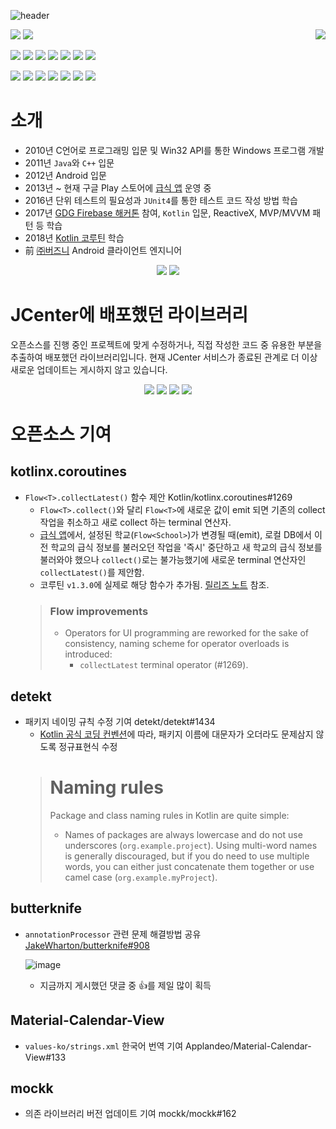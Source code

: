 ![header](https://capsule-render.vercel.app/api?type=waving&color=0:2C70CE,100:006AFB&fontColor=FFFFFF&height=200&section=header&text=Profile)

<div>
<a href="https://solved.ac/profile/boxresin">
    <img src="http://mazassumnida.wtf/api/v2/generate_badge?boj=boxresin" align="right"/>
</a>

<p>
    <img src="https://img.shields.io/badge/Android-3DDC84?style=flat-square&logo=Android&logoColor=white"/>
    <img src="https://img.shields.io/badge/Windows-0078D6?style=flat-square&logo=Windows&logoColor=white"/>
</p>

<p>
    <img src="https://img.shields.io/badge/C-A8B9CC?style=flat-square&logo=C&logoColor=black"/>
    <img src="https://img.shields.io/badge/C++-00599C?style=flat-square&logo=C%2B%2B&logoColor=white"/>
    <img src="https://img.shields.io/badge/Java-007396?style=flat-square&logo=Java&logoColor=white"/>
    <img src="https://img.shields.io/badge/Kotlin-7F52FF?style=flat-square&logo=Kotlin&logoColor=white"/>
    <img src="https://img.shields.io/badge/ReactiveX-B7178C?style=flat-square&logo=ReactiveX&logoColor=white"/>
    <img src="https://img.shields.io/badge/Jenkins-D24939?style=flat-square&logo=Jenkins&logoColor=white"/>
    <img src="https://img.shields.io/badge/Firebase-FFCA28?style=flat-square&logo=Firebase&logoColor=black"/>
</p>

<p>
    <img src="https://img.shields.io/badge/GitHub-181717?style=flat-square&logo=GitHub&logoColor=white"/>
    <img src="https://img.shields.io/badge/GitLab-FC6D26?style=flat-square&logo=GitLab&logoColor=white"/>
    <img src="https://img.shields.io/badge/Bitbucket-0052CC?style=flat-square&logo=Bitbucket&logoColor=white"/>
    <img src="https://img.shields.io/badge/Slack-4A154B?style=flat-square&logo=Slack&logoColor=white"/>
    <img src="https://img.shields.io/badge/Trello-0052CC?style=flat-square&logo=Trello&logoColor=white"/>
    <img src="https://img.shields.io/badge/Jira-0052CC?style=flat-square&logo=Jira&logoColor=white"/>
    <img src="https://img.shields.io/badge/Confluence-172B4D?style=flat-square&logo=Confluence&logoColor=white"/>
</p>
</div>

# 소개
- 2010년 C언어로 프로그래밍 입문 및 Win32 API를 통한 Windows 프로그램 개발
- 2011년 `Java`와 `C++` 입문
- 2012년 Android 입문
- 2013년 ~ 현재 구글 Play 스토어에 [급식 앱](https://play.google.com/store/search?q=%EA%B8%89%EC%8B%9D&utm_source=github) 운영 중
- 2016년 단위 테스트의 필요성과 `JUnit4`를 통한 테스트 코드 작성 방법 학습
- 2017년 [GDG Firebase 해커톤](https://github.com/GDGKC-FirebasedHackathon) 참여, `Kotlin` 입문, ReactiveX, MVP/MVVM 패턴 등 학습
- 2018년 [Kotlin 코루틴](https://github.com/Kotlin/kotlinx.coroutines) 학습
- 前 [㈜버즈니](https://buzzni.com/) Android 클라이언트 엔지니어

<div align="center">
    <img src="https://github-readme-stats.vercel.app/api?username=boxresin&count_private=true&show_icons=true&bg_color=2A2B37&title_color=2C70CE&icon_color=2C70CE&text_color=CCCCCC&locale=kr&line_height=40"/>
    <img src="https://github-readme-stats.vercel.app/api/top-langs/?username=boxresin&bg_color=2A2B37&title_color=2C70CE&icon_color=2C70CE&text_color=CCCCCC&locale=kr&&hide=javascript,html,nsis"/>
</div>

# JCenter에 배포했던 라이브러리
오픈소스를 진행 중인 프로젝트에 맞게 수정하거나, 직접 작성한 코드 중 유용한 부분을 추출하여 배포했던 라이브러리입니다. 현재 JCenter 서비스가 종료된 관계로 더 이상 새로운 업데이트는 게시하지 않고 있습니다.

<div align="center">

[<img src="https://github-readme-stats.vercel.app/api/pin/?username=boxresin&repo=AndroidThreadSwitcher"/>](https://github.com/BoxResin/AndroidThreadSwitcher)
[<img src="https://github-readme-stats.vercel.app/api/pin/?username=boxresin&repo=JavaHTTP"/>](https://github.com/BoxResin/JavaHTTP)
[<img src="https://github-readme-stats.vercel.app/api/pin/?username=boxresin&repo=MarkdownViewSupport"/>](https://github.com/BoxResin/MarkdownViewSupport)
[<img src="https://github-readme-stats.vercel.app/api/pin/?username=boxresin&repo=AndroidCameraHelper"/>](https://github.com/BoxResin/AndroidCameraHelper)

</div>

# 오픈소스 기여
## kotlinx.coroutines
- `Flow<T>.collectLatest()` 함수 제안 Kotlin/kotlinx.coroutines#1269
    - `Flow<T>.collect()`와 달리 `Flow<T>`에 새로운 값이 emit 되면 기존의 collect 작업을 취소하고 새로 collect 하는 terminal 연산자.
    - [급식 앱](https://play.google.com/store/apps/details?id=winapi251.app.schoolmeal)에서, 설정된 학교(`Flow<School>`)가 변경될 때(emit), 로컬 DB에서 이전 학교의 급식 정보를 불러오던 작업을 '즉시' 중단하고 새 학교의 급식 정보를 불러와야 했으나 `collect()`로는 불가능했기에 새로운 terminal 연산자인 `collectLatest()`를 제안함.
    - 코루틴 `v1.3.0`에 실제로 해당 함수가 추가됨. [릴리즈 노트](https://github.com/Kotlin/kotlinx.coroutines/releases/tag/1.3.0-rc2) 참조.
    > ### Flow improvements
    > - Operators for UI programming are reworked for the sake of consistency, naming scheme for operator overloads is introduced:
    >   - `collectLatest` terminal operator (#1269).

## detekt
- 패키지 네이밍 규칙 수정 기여 detekt/detekt#1434
    - [Kotlin 공식 코딩 컨벤션](https://kotlinlang.org/docs/coding-conventions.html#naming-rules)에 따라, 패키지 이름에 대문자가 오더라도 문제삼지 않도록 정규표현식 수정
    > # Naming rules
    > Package and class naming rules in Kotlin are quite simple:
    > - Names of packages are always lowercase and do not use underscores (`org.example.project`). Using multi-word names is generally discouraged, but if you do need to use multiple words, you can either just concatenate them together or use camel case (`org.example.myProject`).

## butterknife
- `annotationProcessor` 관련 문제 해결방법 공유 [JakeWharton/butterknife#908](https://github.com/JakeWharton/butterknife/issues/908#issuecomment-298167584)
    
    ![image](https://user-images.githubusercontent.com/13031505/171043844-fff83f6d-0e24-4741-8e6b-ae7d7b88b8ed.png)
    - 지금까지 게시했던 댓글 중 👍를 제일 많이 획득

## Material-Calendar-View
- `values-ko/strings.xml` 한국어 번역 기여 Applandeo/Material-Calendar-View#133

## mockk
- 의존 라이브러리 버전 업데이트 기여 mockk/mockk#162
